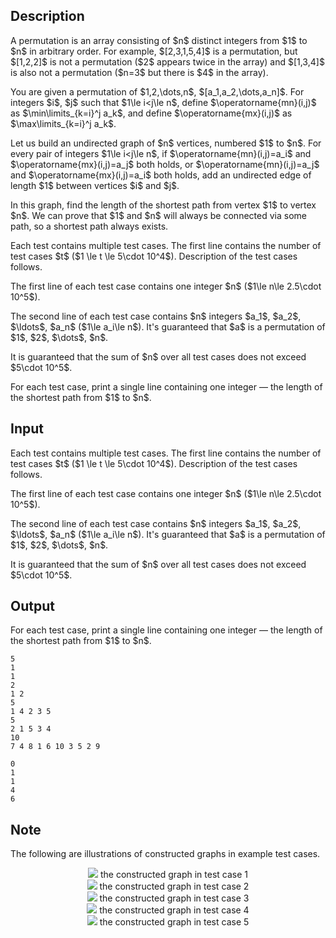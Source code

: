 ## Description

<div><p>A permutation is an array consisting of $n$ distinct integers from $1$ to $n$ in arbitrary order. For example, $[2,3,1,5,4]$ is a permutation, but $[1,2,2]$ is not a permutation ($2$ appears twice in the array) and $[1,3,4]$ is also not a permutation ($n=3$ but there is $4$ in the array).</p><p>You are given a permutation of $1,2,\dots,n$, $[a_1,a_2,\dots,a_n]$. For integers $i$, $j$ such that $1\le i&lt;j\le n$, define $\operatorname{mn}(i,j)$ as $\min\limits_{k=i}^j a_k$, and define $\operatorname{mx}(i,j)$ as $\max\limits_{k=i}^j a_k$.</p><p>Let us build an undirected graph of $n$ vertices, numbered $1$ to $n$. For every pair of integers $1\le i&lt;j\le n$, if $\operatorname{mn}(i,j)=a_i$ and $\operatorname{mx}(i,j)=a_j$ both holds, or $\operatorname{mn}(i,j)=a_j$ and $\operatorname{mx}(i,j)=a_i$ both holds, add an undirected edge of length $1$ between vertices $i$ and $j$.</p><p>In this graph, find the length of the shortest path from vertex $1$ to vertex $n$. We can prove that $1$ and $n$ will always be connected via some path, so a shortest path always exists.</p></div><div class="input-specification"><p>Each test contains multiple test cases. The first line contains the number of test cases $t$ ($1 \le t \le 5\cdot 10^4$). Description of the test cases follows.</p><p>The first line of each test case contains one integer $n$ ($1\le n\le 2.5\cdot 10^5$).</p><p>The second line of each test case contains $n$ integers $a_1$, $a_2$, $\ldots$, $a_n$ ($1\le a_i\le n$). It's guaranteed that $a$ is a permutation of $1$, $2$, $\dots$, $n$.</p><p>It is guaranteed that the sum of $n$ over all test cases does not exceed $5\cdot 10^5$.</p></div><div class="output-specification"><p>For each test case, print a single line containing one integer — the length of the shortest path from $1$ to $n$.</p></div>

## Input

<p>Each test contains multiple test cases. The first line contains the number of test cases $t$ ($1 \le t \le 5\cdot 10^4$). Description of the test cases follows.</p><p>The first line of each test case contains one integer $n$ ($1\le n\le 2.5\cdot 10^5$).</p><p>The second line of each test case contains $n$ integers $a_1$, $a_2$, $\ldots$, $a_n$ ($1\le a_i\le n$). It's guaranteed that $a$ is a permutation of $1$, $2$, $\dots$, $n$.</p><p>It is guaranteed that the sum of $n$ over all test cases does not exceed $5\cdot 10^5$.</p>

## Output

<p>For each test case, print a single line containing one integer — the length of the shortest path from $1$ to $n$.</p>





```input1|2,3,6,7,10,11
5
1
1
2
1 2
5
1 4 2 3 5
5
2 1 5 3 4
10
7 4 8 1 6 10 3 5 2 9
```




```output1
0
1
1
4
6
```



## Note

<p>The following are illustrations of constructed graphs in example test cases.</p><center> <img class="tex-graphics" src="file://U3tBW9Gx.png" style="max-width: 100.0%;max-height: 100.0%;">   <span class="tex-font-size-small">the constructed graph in test case 1</span> </center><center> <img class="tex-graphics" src="file://zibQ5ybh.png" style="max-width: 100.0%;max-height: 100.0%;">   <span class="tex-font-size-small">the constructed graph in test case 2</span> </center><center> <img class="tex-graphics" src="file://oU3y4IDv.png" style="max-width: 100.0%;max-height: 100.0%;">   <span class="tex-font-size-small">the constructed graph in test case 3</span> </center><center> <img class="tex-graphics" src="file://zR7MuFUk.png" style="max-width: 100.0%;max-height: 100.0%;">   <span class="tex-font-size-small">the constructed graph in test case 4</span> </center><center> <img class="tex-graphics" src="file://I9mAhBDr.png" style="max-width: 100.0%;max-height: 100.0%;">   <span class="tex-font-size-small">the constructed graph in test case 5</span> </center>
